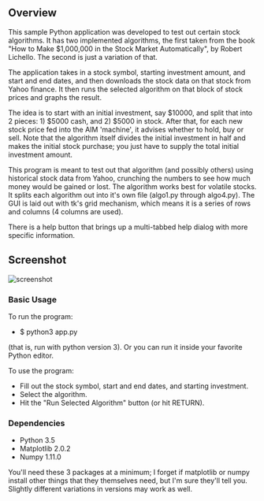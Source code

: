 ## Overview

This sample Python application was developed to test out certain stock algorithms. It has two implemented algorithms, the first taken from the book "How to Make $1,000,000 in the Stock Market Automatically", by Robert Lichello. The second is just a variation of that.

The application takes in a stock symbol, starting investment amount, and start and end dates, and then downloads the stock data on that stock from Yahoo finance. It then runs the selected algorithm on that block of stock prices and graphs the result.

The idea is to start with an initial investment, say $10000, and split that into 2 pieces: 1) $5000 cash, and 2) $5000 in stock.
After that, for each new stock price fed into the AIM 'machine', it advises whether to hold, buy or sell. Note that the algorithm itself divides the initial investment in half and makes the initial stock purchase; you just have to supply the total initial investment amount.

This program is meant to test out that algorithm (and possibly others) using historical stock data from Yahoo, crunching the numbers to see how much money would be gained or lost. The algorithm works best for volatile stocks.
It splits each algorithm out into it's own file (algo1.py through algo4.py). The GUI is laid out with tk's grid mechanism, which means it is a series of rows and columns (4 columns are used).

There is a help button that brings up a multi-tabbed help dialog with more specific information.

## Screenshot

![screenshot](https://i.imgur.com/Gzj7DU6.png)


### Basic Usage

To run the program:

- $ python3 app.py

(that is, run with python version 3). Or you can run it inside your favorite Python editor.

To use the program:

- Fill out the stock symbol, start and end dates, and starting investment.
- Select the algorithm.
- Hit the "Run Selected Algorithm" button (or hit RETURN).


### Dependencies

- Python 3.5
- Matplotlib 2.0.2
- Numpy 1.11.0

You'll need these 3 packages at a minimum; I forget if matplotlib or numpy install other things that they themselves need, but I'm sure they'll tell you.
Slightly different variations in versions may work as well.
